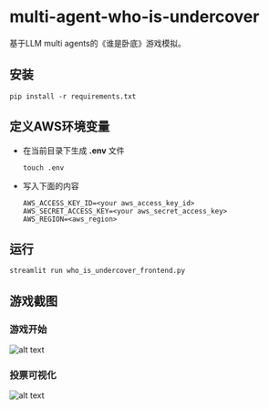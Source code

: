 # multi-agent-who-is-undercover
基于LLM multi agents的《谁是卧底》游戏模拟。


## 安装
```pip install -r requirements.txt```

## 定义AWS环境变量 
- 在当前目录下生成 **.env** 文件

     ```touch .env```

- 写入下面的内容

    ```
    AWS_ACCESS_KEY_ID=<your aws_access_key_id>
    AWS_SECRET_ACCESS_KEY=<your aws_secret_access_key>
    AWS_REGION=<aws_region>
    ```

## 运行
```streamlit run who_is_undercover_frontend.py```

## 游戏截图
### 游戏开始
![alt text](./doc/start.png)

### 投票可视化
![alt text](./doc/running.png)

